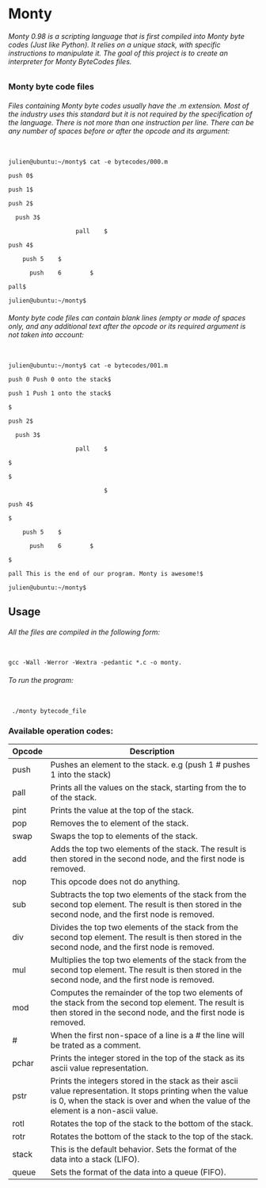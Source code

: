 # Monty

###### Monty 0.98 is a scripting language that is first compiled into Monty byte codes (Just like Python). It relies on a unique stack, with specific instructions to manipulate it. The goal of this project is to create an interpreter for Monty ByteCodes files.

### Monty byte code files


###### Files containing Monty byte codes usually have the .m extension. Most of the industry uses this standard but it is not required by the specification of the language. There is not more than one instruction per line. There can be any number of spaces before or after the opcode and its argument:

```

julien@ubuntu:~/monty$ cat -e bytecodes/000.m

push 0$

push 1$

push 2$

  push 3$

                   pall    $

push 4$

    push 5    $

      push    6        $

pall$

julien@ubuntu:~/monty$

```

###### Monty byte code files can contain blank lines (empty or made of spaces only, and any additional text after the opcode or its required argument is not taken into account:

```

julien@ubuntu:~/monty$ cat -e bytecodes/001.m

push 0 Push 0 onto the stack$

push 1 Push 1 onto the stack$

$

push 2$

  push 3$

                   pall    $

$

$

                           $

push 4$

$

    push 5    $

      push    6        $

$

pall This is the end of our program. Monty is awesome!$

julien@ubuntu:~/monty$

```

## Usage


###### All the files are compiled in the following form:

```
 
gcc -Wall -Werror -Wextra -pedantic *.c -o monty.

```


###### To run the program:

```

 ./monty bytecode_file

```

### Available operation codes:



| Opcode | Description |
| --- | --- |
| push | Pushes an element to the stack. e.g (push 1 # pushes 1 into the stack) |
| pall | Prints all the values on the stack, starting from the to of the stack. |
| pint | Prints the value at the top of the stack. |
| pop | Removes the to element of the stack. |
| swap | Swaps the top to elements of the stack. |
| add | Adds the top two elements of the stack. The result is then stored in the second node, and the first node is removed. |
| nop |	This opcode does not do anything. |
| sub | Subtracts the top two elements of the stack from the second top element. The result is then stored in the second node, and the first node is removed. |
| div |	Divides the top two elements of the stack from the second top element. The result is then stored in the second node, and the first node is removed. |
| mul | Multiplies the top two elements of the stack from the second top element. The result is then stored in the second node, and the first node is removed. |
| mod | Computes the remainder of the top two elements of the stack from the second top element. The result is then stored in the second node, and the first node is removed. |
| # |	When the first non-space of a line is a # the line will be trated as a comment. |
| pchar | Prints the integer stored in the top of the stack as its ascii value representation. |
| pstr | Prints the integers stored in the stack as their ascii value representation. It stops printing when the value is 0, when the stack is over and when the value of the element is a non-ascii value. |
| rotl | Rotates the top of the stack to the bottom of the stack. |
| rotr | Rotates the bottom of the stack to the top of the stack. |
| stack | This is the default behavior. Sets the format of the data into a stack (LIFO). |
| queue | Sets the format of the data into a queue (FIFO). |
